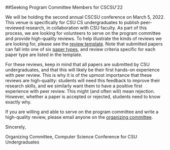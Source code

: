 ##Seeking Program Committee Members for CSCSU'22

We will be holding the second annual CSCSU conference on March 5, 2022.  This venue is specifically for CSU CS undergraduates to publish peer-reviewed research, in collaboration with CSU faculty.  As part of this process, we are looking for volunteers to serve on the program committee and provide high-quality reviews.  To help illustrate the kinds of reviews we are looking for, please see the [review template](https://cscsu-conference.github.io/Review%20Template.pdf).  Note that submitted papers can fall into one of six [paper types](https://cscsu-conference.github.io/Paper%20types%202022.pdf), and review criteria specific for each paper type are listed in the template.

For these reviews, keep in mind that all papers are submitted by CSU undergraduates, and that this will likely be their first hands-on experience with peer review.  This is why it is of the upmost importance that these reviews are high-quality: students will need this feedback to improve their research skills, and we similarly want them to have a positive first experience with peer review.  This might (and often will) mean rejection.  However, whether a paper is accepted or rejected, students need to know exactly why.

If you are willing and able to serve on the program committee and write a high-quality review, please email anyone on the [organizing committee](./organizing_comm.html).

Sincerely,

Organizing Committee, Computer Science Conference for CSU Undergraduates
